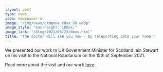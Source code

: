 ```yaml
---
layout: post
type: news
icon: newspaper-o
image: "/img/news/dragone_rdax_80.webp"
image_style: "max-height: 100px;"
image_link: "/blog/2021/09/23/News.html"
title: "The doctor will see you now - by teleporting into your home!"
---
```


We presented our work to UK Government Minister for Scotland Iain Stewart on his visit to the National Robotarium on the 15th of September 2021.

Read more about the visit and our work [here](https://www.hw.ac.uk/news/articles/2021/the-doctor-will-see-you-now-by-teleporting.htm).
